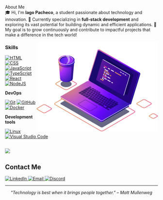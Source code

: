 About Me  
🎓 Hi, I'm <strong>Iago Pacheco</strong>, a student passionate about technology and innovation.
📘 Currently specializing in <strong>full-stack development</strong> and exploring its vast potential for building dynamic and efficient applications.
🚀 My goal is to grow continuously and contribute to impactful projects that make a difference in the tech world!

<img src="computer-illustration.png" alt="ilustração de um computador" min-width="400px" max-width="400px" width="400px" align="right">

<h3>Skills</h3>

[![HTML](https://img.shields.io/badge/HTML-%23E34F26.svg?logo=html5&logoColor=white)](#)
[![CSS](https://img.shields.io/badge/CSS-1572B6?logo=css3&logoColor=fff)](#)
[![JavaScript](https://img.shields.io/badge/JavaScript-F7DF1E?logo=javascript&logoColor=000)](#)
[![TypeScript](https://img.shields.io/badge/TypeScript-3178C6?logo=typescript&logoColor=fff)](#)
[![React](https://img.shields.io/badge/React-%2320232a.svg?logo=react&logoColor=%2361DAFB)](#)
[![NodeJS](https://img.shields.io/badge/Node.js-6DA55F?logo=node.js&logoColor=white)](#)

**DevOps**

[![Git](https://img.shields.io/badge/Git-F05032?logo=git&logoColor=fff)](#)
[![GitHub](https://img.shields.io/badge/GitHub-%23121011.svg?logo=github&logoColor=white)](#)
[![Docker](https://img.shields.io/badge/Docker-2496ED?logo=docker&logoColor=fff)](#)

**Development tools**

[![Linux](https://img.shields.io/badge/Linux-FCC624?logo=linux&logoColor=black)](#)
[![Visual Studio Code](https://custom-icon-badges.demolab.com/badge/Visual%20Studio%20Code-0078d7.svg?logo=vsc&logoColor=white)](#)

<br/>

<a href="https://github.com/iagopacheco01" title="Perfil do iago">
  <img height="180em" src="https://github-readme-stats.vercel.app/api?username=iagopacheco01&theme=tokyonight&show_icons=true" />
</a>


<h2>Contact Me</h2>

<a href="https://www.linkedin.com/in/iago-pacheco-120a88242/" target="_blank">
  <img src="https://custom-icon-badges.demolab.com/badge/LinkedIn-0A66C2?logo=linkedin-white&logoColor=fff" alt="LinkedIn" />
</a>


<a href="mailto:contato@iagopacheco.com.br" target="_blank">
  <img src="https://img.shields.io/badge/Email-0078D4?style=flat-square&logo=maildotru&logoColor=white" alt="Email" />
</a>

<a href="https://discordapp.com/users/997994772180504607" target="_blank">
  <img src="https://img.shields.io/badge/Discord-5865F2?style=flat-square&logo=discord&logoColor=white" alt="Discord" />
</a>


<hr>

<p align="center">
  <em>"Technology is best when it brings people together." – Matt Mullenweg</em>
</p>

